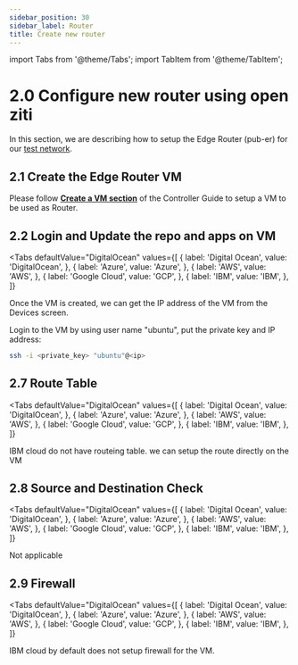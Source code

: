 ```yaml
---
sidebar_position: 30
sidebar_label: Router
title: Create new router
---
```


import Tabs from '@theme/Tabs';
import TabItem from '@theme/TabItem';

# 2.0 Configure new router using open ziti

In this section, we are describing how to setup the Edge Router (pub-er) for our [test network](Services#311-network-diagram-1).

## 2.1 Create the Edge Router VM 
Please follow **[Create a VM section](Controller/#11-create-a-vm-to-be-used-as-the-controller)** of the Controller Guide to setup a VM to be used as Router. 

## 2.2 Login and Update the repo and apps on VM

<Tabs
  defaultValue="DigitalOcean"
  values={[
      { label: 'Digital Ocean', value: 'DigitalOcean', },
      { label: 'Azure', value: 'Azure', },
      { label: 'AWS', value: 'AWS', },
      { label: 'Google Cloud', value: 'GCP', },
      { label: 'IBM', value: 'IBM', },
  ]}
>
<TabItem value="IBM">
Once the VM is created, we can get the IP address of the VM from the Devices screen.  

Login to the VM by using user name "ubuntu", put the private key and IP address:
```bash
ssh -i <private_key> "ubuntu"@<ip>
```
</TabItem> 
</Tabs>

## 2.7 Route Table 
<Tabs
  defaultValue="DigitalOcean"
  values={[
      { label: 'Digital Ocean', value: 'DigitalOcean', },
      { label: 'Azure', value: 'Azure', },
      { label: 'AWS', value: 'AWS', },
      { label: 'Google Cloud', value: 'GCP', },
      { label: 'IBM', value: 'IBM', },
  ]}
>
<TabItem value="IBM">
IBM cloud do not have routeing table. we can setup the route directly on the VM
</TabItem>
</Tabs>

## 2.8 Source and Destination Check
<Tabs
  defaultValue="DigitalOcean"
  values={[
      { label: 'Digital Ocean', value: 'DigitalOcean', },
      { label: 'Azure', value: 'Azure', },
      { label: 'AWS', value: 'AWS', },
      { label: 'Google Cloud', value: 'GCP', },
      { label: 'IBM', value: 'IBM', },
  ]}
>
<TabItem value="IBM">
Not applicable
</TabItem>
</Tabs>

## 2.9 Firewall
<Tabs
  defaultValue="DigitalOcean"
  values={[
      { label: 'Digital Ocean', value: 'DigitalOcean', },
      { label: 'Azure', value: 'Azure', },
      { label: 'AWS', value: 'AWS', },
      { label: 'Google Cloud', value: 'GCP', },
      { label: 'IBM', value: 'IBM', },
  ]}
>
<TabItem value="IBM">

IBM cloud by default does not setup firewall for the VM.
</TabItem>
</Tabs>
